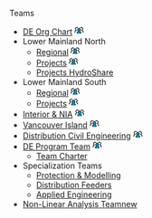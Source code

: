 Teams

*   [DE Org Chart](https://hydroshare.bchydro.bc.ca/sites/engineering/HydroWeb%20Documents/OrgCharts/Engineering%20Design%20D-Engineering.pdf)​​​​​​ [![logo](/sites/de/SiteAssets/img/eng.png)](https://hydroshare.bchydro.bc.ca/sites/de/Lists/SharedDocuments/DE%20Photo%20Org%20Chart/DELT.pdf)
*   Lower Mainland North
    *   [Regional](https://hydroshare.bchydro.bc.ca/sites/de/Lists/SharedDocuments/Regional%20Maps/LMN%20-%20Regional%20Area%20Substations.pdf) [![logo](/sites/de/SiteAssets/img/eng.png)](https://hydroshare.bchydro.bc.ca/sites/de/Lists/SharedDocuments/DE%20Photo%20Org%20Chart/LMN-R.pdf)
    *   [Projects](https://hydroshare.bchydro.bc.ca/sites/de/Lists/SharedDocuments/Regional%20Maps/LMN%20Projects%20Team.pdf) [![logo](/sites/de/SiteAssets/img/eng.png)](https://hydroshare.bchydro.bc.ca/sites/de/Lists/SharedDocuments/DE%20Photo%20Org%20Chart/LMN-P.pdf)
    *   [Projects HydroShare](https://hydroshare.bchydro.bc.ca/sites/DistributionEngineeringProjects/SitePages/Home.aspx)
*   Lower Mainland South
    *   [Regional](https://hydroshare.bchydro.bc.ca/sites/de/Lists/SharedDocuments/Regional%20Maps/LMS%20-%20Regional%20Area%20Substations.pdf) [![logo](/sites/de/SiteAssets/img/eng.png)](https://hydroshare.bchydro.bc.ca/sites/de/Lists/SharedDocuments/DE%20Photo%20Org%20Chart/LMS-R.pdf)
    *   [Projects](https://hydroshare.bchydro.bc.ca/sites/de/Lists/SharedDocuments/Regional%20Maps/LMS%20Projects%20Team.pdf) [![logo](/sites/de/SiteAssets/img/eng.png)](https://hydroshare.bchydro.bc.ca/sites/de/Lists/SharedDocuments/DE%20Photo%20Org%20Chart/LMS-P.pdf)
*   [Interior &amp; <abbr title="Non Integrated Area">NIA</abbr>](https://hydroshare.bchydro.bc.ca/sites/de/Lists/SharedDocuments/Regional%20Maps/INT%20-%20Regional%20Area%20Substations.pdf) [![logo](/sites/de/SiteAssets/img/eng.png)](https://hydroshare.bchydro.bc.ca/sites/de/Lists/SharedDocuments/DE%20Photo%20Org%20Chart/INT.pdf)
*   [Vancouver Island](https://hydroshare.bchydro.bc.ca/sites/de/Lists/SharedDocuments/Regional%20Maps/VI%20-%20Regional%20Area%20Substations.pdf) [![logo](/sites/de/SiteAssets/img/eng.png)](https://hydroshare.bchydro.bc.ca/sites/de/Lists/SharedDocuments/DE%20Photo%20Org%20Chart/VI.pdf)
*   [Distribution Civil Engineerin​g](https://hydroshare.bchydro.bc.ca/sites/DCE/default.aspx) [![logo](/sites/de/SiteAssets/img/eng.png)](https://hydroshare.bchydro.bc.ca/sites/de/Lists/SharedDocuments/DE%20Photo%20Org%20Chart/DCE.pdf)
*   [DE Program Team](https://hydroshare.bchydro.bc.ca/sites/de/Lists/SharedDocuments/Regional%20Maps/DE%20Programs%20Team.pdf) [![logo](/sites/de/SiteAssets/img/eng.png)](https://hydroshare.bchydro.bc.ca/sites/de/Lists/SharedDocuments/DE%20Photo%20Org%20Chart/Programs.pdf)
    *   ​[Team Charter](https://hydroshare.bchydro.bc.ca/sites/de/Lists/SharedDocuments/Team%20Charter.pdf)​​​
*   Specialization Teams
    *   [Protection &amp; Modelling](https://hydroshare.bchydro.bc.ca/sites/de/Lists/SharedDocuments/Regional%20Maps/Protection%20and%20Modeling%20Team.pdf)
    *   [Distribution Feeders​](https://hydroshare.bchydro.bc.ca/sites/de/Lists/SharedDocuments/Regional%20Maps/Distribution%20Feeders%20Team.pdf)​
    *   [Applied Engineering](https://hydroshare.bchydro.bc.ca/sites/de/Lists/SharedDocuments/Regional%20Maps/Applied%20Engineering%20Team.pdf)
*   [Non-Linear Analysi​s Team<new date="2024-11-29">new</new>](https://hydroshare.bchydro.bc.ca/sites/de/DEKnowledgeOneNote/Nonlinear%20Team/Nonlinear%20Work%20Group?d=wbf0d387d62cf4fa1b904db7f3b548b32)
